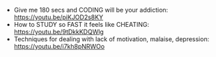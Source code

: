 - Give me 180 secs and CODING will be your addiction: https://youtu.be/piKJOD2s8KY
- How to STUDY so FAST it feels like CHEATING: https://youtu.be/9tDkkKDQWlg
- Techniques for dealing with lack of motivation, malaise, depression: https://youtu.be/i7kh8pNRWOo